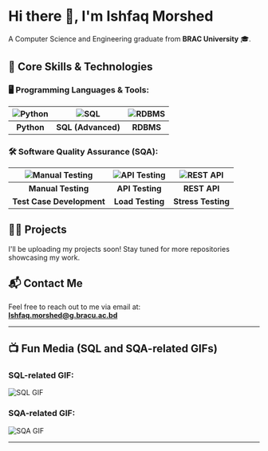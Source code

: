 # Hi there 👋, I'm **Ishfaq Morshed**  
A Computer Science and Engineering graduate from **BRAC University** 🎓.

## 🔧 Core Skills & Technologies

### 🖥️ Programming Languages & Tools:

| ![Python](https://img.icons8.com/?size=100&id=W3gfKnMhfM6h&format=png&color=000000) | ![SQL](https://img.icons8.com/?size=100&id=J6KcaRLsTgpZ&format=png&color=000000) | ![RDBMS](https://img.icons8.com/color/48/000000/database.png) |
|:--:|:--:|:--:|
| **Python** | **SQL (Advanced)** | **RDBMS** |

### 🛠️ Software Quality Assurance (SQA):

| ![Manual Testing](https://img.icons8.com/color/48/000000/bug.png) | ![API Testing](https://img.icons8.com/color/48/000000/api.png) | ![REST API](https://img.icons8.com/color/48/000000/api.png) |
|:--:|:--:|:--:|
| **Manual Testing** | **API Testing** | **REST API** |
| **Test Case Development** | **Load Testing** | **Stress Testing** |

## 🧑‍💻 Projects

I'll be uploading my projects soon! Stay tuned for more repositories showcasing my work.

## 📬 Contact Me

Feel free to reach out to me via email at:  
[**Ishfaq.morshed@g.bracu.ac.bd**](mailto:Ishfaq.morshed@g.bracu.ac.bd)

---

## 📺 Fun Media (SQL and SQA-related GIFs)

### SQL-related GIF:
![SQL GIF](https://media.giphy.com/media/xT0GqExv1mrpSHuy1y/giphy.gif)

### SQA-related GIF:
![SQA GIF](https://media.giphy.com/media/l1J9wFfblptVmAVo0/giphy.gif)

---

